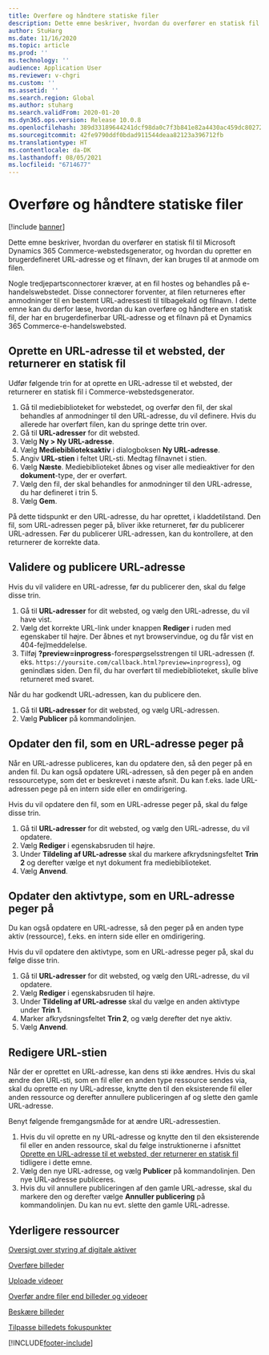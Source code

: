```yaml
---
title: Overføre og håndtere statiske filer
description: Dette emne beskriver, hvordan du overfører en statisk fil til Microsoft Dynamics 365 Commerce-webstedsgenerator, og hvordan du opretter en brugerdefineret URL-adresse og et filnavn, der kan bruges til at anmode om filen.
author: StuHarg
ms.date: 11/16/2020
ms.topic: article
ms.prod: ''
ms.technology: ''
audience: Application User
ms.reviewer: v-chgri
ms.custom: ''
ms.assetid: ''
ms.search.region: Global
ms.author: stuharg
ms.search.validFrom: 2020-01-20
ms.dyn365.ops.version: Release 10.0.8
ms.openlocfilehash: 389d33189644241dcf98da0c7f3b841e82a4430ac459dc8027284cecc299b4b1
ms.sourcegitcommit: 42fe9790ddf0bdad911544deaa82123a396712fb
ms.translationtype: HT
ms.contentlocale: da-DK
ms.lasthandoff: 08/05/2021
ms.locfileid: "6714677"
---
```

# <a name="upload-and-serve-static-files"></a>Overføre og håndtere statiske filer

[!include [banner](includes/banner.md)]

Dette emne beskriver, hvordan du overfører en statisk fil til Microsoft Dynamics 365 Commerce-webstedsgenerator, og hvordan du opretter en brugerdefineret URL-adresse og et filnavn, der kan bruges til at anmode om filen.

Nogle tredjepartsconnectorer kræver, at en fil hostes og behandles på e-handelswebstedet. Disse connectorer forventer, at filen returneres efter anmodninger til en bestemt URL-adressesti til tilbagekald og filnavn. I dette emne kan du derfor læse, hvordan du kan overføre og håndtere en statisk fil, der har en brugerdefinerbar URL-adresse og et filnavn på et Dynamics 365 Commerce-e-handelswebsted.

## <a name="create-a-site-url-that-returns-a-static-file"></a>Oprette en URL-adresse til et websted, der returnerer en statisk fil

Udfør følgende trin for at oprette en URL-adresse til et websted, der returnerer en statisk fil i Commerce-webstedsgenerator.

1. Gå til mediebiblioteket for webstedet, og overfør den fil, der skal behandles af anmodninger til den URL-adresse, du vil definere. Hvis du allerede har overført filen, kan du springe dette trin over.
1. Gå til **URL-adresser** for dit websted.
1. Vælg **Ny \> Ny URL-adresse**.
1. Vælg **Mediebiblioteksaktiv** i dialogboksen **Ny URL-adresse**.
1. Angiv **URL-stien** i feltet URL-sti. Medtag filnavnet i stien.
1. Vælg **Næste**. Mediebiblioteket åbnes og viser alle medieaktiver for den **dokument**-type, der er overført.
1. Vælg den fil, der skal behandles for anmodninger til den URL-adresse, du har defineret i trin 5.
1. Vælg **Gem**.

På dette tidspunkt er den URL-adresse, du har oprettet, i kladdetilstand. Den fil, som URL-adressen peger på, bliver ikke returneret, før du publicerer URL-adressen. Før du publicerer URL-adressen, kan du kontrollere, at den returnerer de korrekte data.

## <a name="validate-and-publish-a-url"></a>Validere og publicere URL-adresse

Hvis du vil validere en URL-adresse, før du publicerer den, skal du følge disse trin.

1. Gå til **URL-adresser** for dit websted, og vælg den URL-adresse, du vil have vist.
2. Vælg det korrekte URL-link under knappen **Rediger** i ruden med egenskaber til højre. Der åbnes et nyt browservindue, og du får vist en 404-fejlmeddelelse.
3. Tilføj **?preview=inprogress**-forespørgselsstrengen til URL-adressen (f. eks. `https://yoursite.com/callback.html?preview=inprogress`), og genindlæs siden. Den fil, du har overført til mediebiblioteket, skulle blive returneret med svaret.

Når du har godkendt URL-adressen, kan du publicere den.

1. Gå til **URL-adresser** for dit websted, og vælg URL-adressen.
2. Vælg **Publicer** på kommandolinjen.

## <a name="update-the-file-that-a-url-points-to"></a>Opdater den fil, som en URL-adresse peger på

Når en URL-adresse publiceres, kan du opdatere den, så den peger på en anden fil. Du kan også opdatere URL-adressen, så den peger på en anden ressourcetype, som det er beskrevet i næste afsnit. Du kan f.eks. lade URL-adressen pege på en intern side eller en omdirigering.

Hvis du vil opdatere den fil, som en URL-adresse peger på, skal du følge disse trin.

1. Gå til **URL-adresser** for dit websted, og vælg den URL-adresse, du vil opdatere.
1. Vælg **Rediger** i egenskabsruden til højre.
1. Under **Tildeling af URL-adresse** skal du markere afkrydsningsfeltet **Trin 2** og derefter vælge et nyt dokument fra mediebiblioteket.
1. Vælg **Anvend**.

## <a name="update-the-asset-type-that-a-url-points-to"></a>Opdater den aktivtype, som en URL-adresse peger på

Du kan også opdatere en URL-adresse, så den peger på en anden type aktiv (ressource), f.eks. en intern side eller en omdirigering.

Hvis du vil opdatere den aktivtype, som en URL-adresse peger på, skal du følge disse trin.

1. Gå til **URL-adresser** for dit websted, og vælg den URL-adresse, du vil opdatere.
1. Vælg **Rediger** i egenskabsruden til højre.
1. Under **Tildeling af URL-adresse** skal du vælge en anden aktivtype under **Trin 1**.
1. Marker afkrydsningsfeltet **Trin 2**, og vælg derefter det nye aktiv.
1. Vælg **Anvend**.

## <a name="change-the-url-path"></a>Redigere URL-stien

Når der er oprettet en URL-adresse, kan dens sti ikke ændres. Hvis du skal ændre den URL-sti, som en fil eller en anden type ressource sendes via, skal du oprette en ny URL-adresse, knytte den til den eksisterende fil eller anden ressource og derefter annullere publiceringen af og slette den gamle URL-adresse.

Benyt følgende fremgangsmåde for at ændre URL-adressestien.

1. Hvis du vil oprette en ny URL-adresse og knytte den til den eksisterende fil eller en anden ressource, skal du følge instruktionerne i afsnittet [Oprette en URL-adresse til et websted, der returnerer en statisk fil](#create-a-site-url-that-returns-a-static-file) tidligere i dette emne.
1. Vælg den nye URL-adresse, og vælg **Publicer** på kommandolinjen. Den nye URL-adresse publiceres.
1. Hvis du vil annullere publiceringen af den gamle URL-adresse, skal du markere den og derefter vælge **Annuller publicering** på kommandolinjen. Du kan nu evt. slette den gamle URL-adresse.

## <a name="additional-resources"></a>Yderligere ressourcer

[Oversigt over styring af digitale aktiver](dam-overview.md)

[Overføre billeder](dam-upload-images.md)

[Uploade videoer](dam-upload-video.md)

[Overfør andre filer end billeder og videoer](dam-upload-files.md)

[Beskære billeder](dam-crop-images.md)

[Tilpasse billedets fokuspunkter](dam-custom-focal-point.md)


[!INCLUDE[footer-include](../includes/footer-banner.md)]